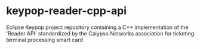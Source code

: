 # keypop-reader-cpp-api
Eclipse Keypop project repository containing a C++ implementation of the 'Reader API' standardized by the Calypso Networks association for ticketing terminal processing smart card

